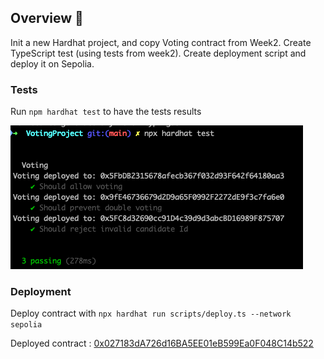 ## Overview 📝

Init a new Hardhat project, and copy Voting contract from Week2.
Create TypeScript test (using tests from week2).
Create deployment script and deploy it on Sepolia.

### Tests

Run `npm hardhat test` to have the tests results

![TestsOK](./img/Voting_TestsOK.png)

### Deployment

Deploy contract with `npx hardhat run scripts/deploy.ts --network sepolia`

Deployed contract : [0x027183dA726d16BA5EE01eB599Ea0F048C14b522](https://sepolia.etherscan.io/address/0x027183dA726d16BA5EE01eB599Ea0F048C14b522)
